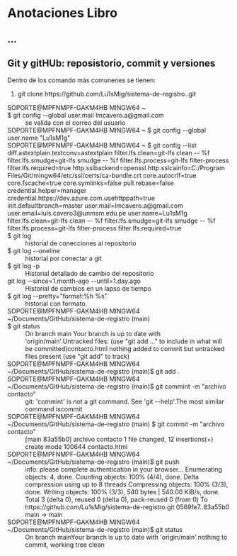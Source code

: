 <h1>Anotaciones Libro</h1>

<h2>...</h2>
<h2>Git y gitHUb: reposistorio, commit y versiones</h2>
<p>Dentro de los comando más comunenes se tienen:</p>
<ol>
  <li>git clone https://github.com/Lu1sMig/sistema-de-registro..git</li>
</ol>
<dl>
  <dt>SOPORTE@MPFNMPF-GAKM4HB MINGW64 ~<br />
$ git config --global user.mail lmcavero.a@gmail.com
</dt>
  <dd>se valida con el correo del usuario</dd>
  <dt>SOPORTE@MPFNMPF-GAKM4HB MINGW64 ~<br\>
$ git config --global user.name "Lu1sM1g"
  </dt>
  <dt>
    SOPORTE@MPFNMPF-GAKM4HB MINGW64 ~<br\>
$ git config --list<br/>
diff.astextplain.textconv=astextplain<br\>
filter.lfs.clean=git-lfs clean -- %f<br\>
filter.lfs.smudge=git-lfs smudge -- %f<br\>
filter.lfs.process=git-lfs filter-process<br\>
filter.lfs.required=true<br\>
http.sslbackend=openssl<br\>
http.sslcainfo=C:/Program Files/Git/mingw64/etc/ssl/certs/ca-bundle.crt<br\>
core.autocrlf=true<br\>
core.fscache=true<br\>
core.symlinks=false<br\>
pull.rebase=false<br\>
credential.helper=manager<br\>
credential.https://dev.azure.com.usehttppath=true<br\>
init.defaultbranch=master<br\>
user.mail=lmcavero.a@gmail.com<br\>
user.email=luis.cavero3@unmsm.edu.pe<br\>
user.name=Lu1sM1g<br\>
filter.lfs.clean=git-lfs clean -- %f<br\>
filter.lfs.smudge=git-lfs smudge -- %f<br\>
filter.lfs.process=git-lfs filter-process<br\>
filter.lfs.required=true<br\>

  </dt>
<dt>$ git log</dt>
<dd>historial de conecciones al repositorio</dd>
<dt>$ git log --oneline</dt>
<dd>historial por conectar a git</dd>
<dt>$ git log -p</dt>
<dd>Historial detallado de cambio del repositorio</dd>
<dt>git log --since=1.month-ago --until=1.day.ago</dt>
<dd>Historial de cambios en un lapso de tiempo</dd>
<dt>$ git log --pretty="format:%h %s"</dt>
<dd>historial con formato.</dd>
<dt>SOPORTE@MPFNMPF-GAKM4HB MINGW64 ~/Documents/GitHub/sistema-de-registro (main)<br />$ git status</dt>
<dd>On branch main<br\> Your branch is up to date with 'origin/main'.<br\>Untracked files:<br\>  (use "git add <file>..." to include in what will be committed)<br\>contacto.html<br\>
nothing added to commit but untracked files present (use "git add" to track)
</dd>
<dt>SOPORTE@MPFNMPF-GAKM4HB MINGW64 ~/Documents/GitHub/sistema-de-registro (main)<br\>$ git add .</dt>
<dd></dd>
<dt>SOPORTE@MPFNMPF-GAKM4HB MINGW64 ~/Documents/GitHub/sistema-de-registro (main)<br\>$ git commint -m "archivo contacto"</dt>
<dd>git: 'commint' is not a git command. See 'git --help'.<br\><br\><br\>The most similar command is<br\>commit </dt></dd>
<dt>SOPORTE@MPFNMPF-GAKM4HB MINGW64 ~/Documents/GitHub/sistema-de-registro (main)<br\>
$ git commit -m "archivo contacto"</dt>
<dd> [main 83a55b0] archivo contacto <br\> 1 file changed, 12 insertions(+) <br\> create mode 100644 contacto.html</dd>
<dt>SOPORTE@MPFNMPF-GAKM4HB MINGW64 ~/Documents/GitHub/sistema-de-registro (main)<br\>$ git push</dt>
<dd>info: please complete authentication in your browser...<br\>
Enumerating objects: 4, done.<br\>
Counting objects: 100% (4/4), done.<br\>
Delta compression using up to 8 threads<br\>
Compressing objects: 100% (3/3), done.<br\>
Writing objects: 100% (3/3), 540 bytes | 540.00 KiB/s, done.<br\>
Total 3 (delta 0), reused 0 (delta 0), pack-reused 0 (from 0)<br\>
To https://github.com/Lu1sMig/sistema-de-registro.git<br\>
   0569fe7..83a55b0  main -> main<br\>
</dd>
<dt>SOPORTE@MPFNMPF-GAKM4HB MINGW64 ~/Documents/GitHub/sistema-de-registro (main)<br\>$ git status</dt>
<dd>On branch main<br\>Your branch is up to date with 'origin/main'.<br\>nothing to commit, working tree clean</dd>


</dl>

<style type=”text/css”>
ol {  list-style-type: lower-roman;}
</style>

